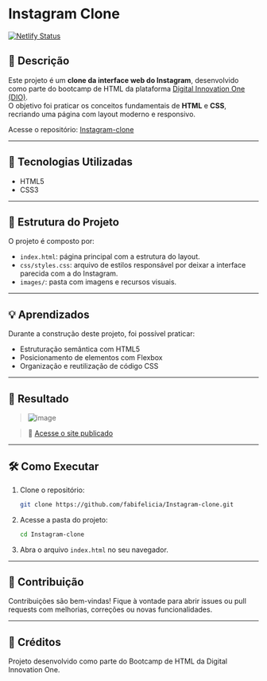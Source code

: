 # Instagram Clone
[![Netlify Status](https://api.netlify.com/api/v1/badges/972e12d8-5e5f-4434-9dee-08017ce3ac75/deploy-status)](https://app.netlify.com/sites/insta-clone-dio/deploys)

## 📸 Descrição

Este projeto é um **clone da interface web do Instagram**, desenvolvido como parte do bootcamp de HTML da plataforma [Digital Innovation One (DIO)](https://www.dio.me/).  
O objetivo foi praticar os conceitos fundamentais de **HTML** e **CSS**, recriando uma página com layout moderno e responsivo.

Acesse o repositório: [Instagram-clone](https://github.com/fabifelicia/Instagram-clone)

---

## 🚀 Tecnologias Utilizadas

- HTML5  
- CSS3

---

## 📂 Estrutura do Projeto

O projeto é composto por:

- `index.html`: página principal com a estrutura do layout.
- `css/styles.css`: arquivo de estilos responsável por deixar a interface parecida com a do Instagram.
- `images/`: pasta com imagens e recursos visuais.

---

## 💡 Aprendizados

Durante a construção deste projeto, foi possível praticar:

- Estruturação semântica com HTML5  
- Posicionamento de elementos com Flexbox  
- Organização e reutilização de código CSS  

---

## 📸 Resultado

> ![image](https://github.com/user-attachments/assets/2a16d2bf-e4ab-4c67-a94d-e23d24507264)

> 🔗 [Acesse o site publicado](https://insta-clone-dio.netlify.app/)

---

## 🛠️ Como Executar

1. Clone o repositório:
   ```bash
   git clone https://github.com/fabifelicia/Instagram-clone.git

2. Acesse a pasta do projeto:
   ```bash
   cd Instagram-clone
   
3. Abra o arquivo `index.html` no seu navegador.

---

## 🤝 Contribuição

Contribuições são bem-vindas! Fique à vontade para abrir issues ou pull requests com melhorias, correções ou novas funcionalidades.

---

## 🧠 Créditos

Projeto desenvolvido como parte do Bootcamp de HTML da Digital Innovation One.
